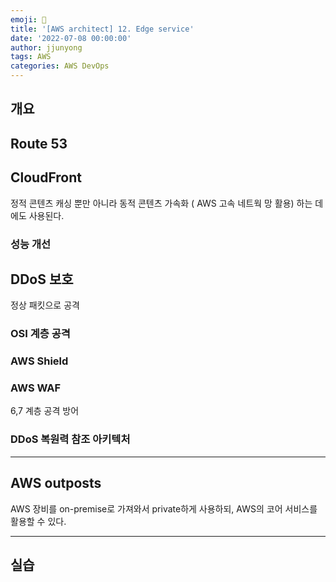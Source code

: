 ```yaml
---
emoji: 🧢
title: '[AWS architect] 12. Edge service'
date: '2022-07-08 00:00:00'
author: jjunyong
tags: AWS
categories: AWS DevOps
---
```


## 개요


## Route 53


## CloudFront
정적 콘텐츠 캐싱 뿐만 아니라 동적 콘텐츠 가속화 ( AWS 고속 네트웍 망 활용) 하는 데에도 사용된다. 

### 성능 개선


## DDoS 보호
정상 패킷으로 공격 

### OSI 계층 공격

### AWS Shield

### AWS WAF
6,7 계층 공격 방어 

### DDoS 복원력 참조 아키텍처

---
## AWS outposts
AWS 장비를 on-premise로 가져와서 private하게 사용하되, AWS의 코어 서비스를 활용할 수 있다. 

----
## 실습